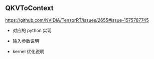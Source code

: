 ## QKVToContext  
https://github.com/NVIDIA/TensorRT/issues/2655#issue-1575787745   

* 对应的 python 实现


* 输入参数说明


* kernel 优化说明


